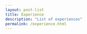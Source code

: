 ```yaml
---
layout: post-list
title: Experience
description: "List of experiences"
permalink: /experience.html
---
```

